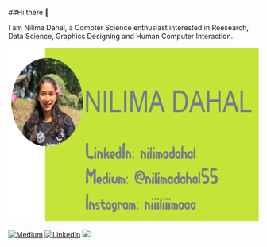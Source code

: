 ##Hi there 👋


I am Nilima Dahal, a Compter Science enthusiast interested in Reesearch, Data Science, Graphics Designing and Human Computer Interaction.

<img height="350" align='centre' src="header.png"  ></img>

<p align='left'>
<a href="https://www.medium.com/@nilimadahal55" target="_blank"><img src="https://img.shields.io/badge/Medium--_.svg?style=social&logo=medium" alt="Medium"></a> <a href="https://www.linkedin.com/in/nilimadahal" target="_blank" ><img src="https://img.shields.io/badge/LinkedIn--_.svg?style=social&logo=linkedin" alt="LinkedIn"></a> <a href="https://www.instagram.com/niiiliiimaaa/" target="_blank"><img src="https://img.shields.io/badge/Instagram--_.svg?style=social&logo=instagram"



<!--
**niiliimaa/niiliimaa** is a ✨ _special_ ✨ repository because its `README.md` (this file) appears on your GitHub profile.

Here are some ideas to get you started:

- 🔭 I’m currently working on ...
- 🌱 I’m currently learning ...
- 👯 I’m looking to collaborate on ...
- 🤔 I’m looking for help with ...
- 💬 Ask me about ...
- 📫 How to reach me: ...
- 😄 Pronouns: ...
- ⚡ Fun fact: ...
-->
